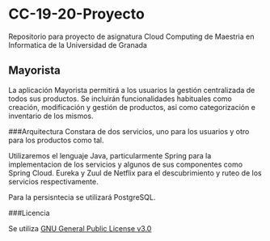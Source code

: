 # CC-19-20-Proyecto

Repositorio para proyecto de asignatura Cloud Computing de Maestria en Informatica de la Universidad de Granada

## Mayorista

La aplicación Mayorista permitirá a los usuarios la gestión centralizada de todos sus productos. Se incluirán funcionalidades habituales como creación, modificación y gestión de productos, asi como categorización e inventario de los mismos.

###Arquitectura
Constara de dos servicios, uno para los usuarios y otro para los productos como tal.

Utilizaremos el lenguaje Java, particularmente Spring para la implementacion de los servicios y algunos de sus componentes como Spring Cloud. Eureka y Zuul de Netflix para el descubrimiento y ruteo de los servicios respectivamente.

Para la persisntecia se utilizará PostgreSQL.

###Licencia

Se utiliza [GNU General Public License v3.0](https://github.com/mcrosales/CC-19-20-Proyecto/blob/master/LICENSE)
